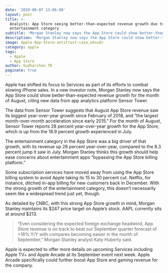 ```yaml
---
date: '2019-09-07 13:06:00'
layout: post
title: >-
  Analysts: App Store seeing better-than-expected revenue growth due to
  entertainment category
subtitle: 'Morgan Stanley now says the App Store could show better-than-expected revenue '
description: 'Morgan Stanley now says the App Store could show better-than-expected revenue '
image: Apple-App-Store-antitrust-case_wksu6r
category: apple
tags:
  - Apple
  - App Store
author: Sudharshan TK
paginate: true
---
```

Apple has shifted its focus to Services as part of its efforts to combat slowing iPhone sales. In a new investor note, Morgan Stanley now says the App Store could show better-than-expected revenue growth for the month of August, citing new data from app analytics platform Sensor Tower.

The data from Sensor Tower suggests that August App Store revenue saw its biggest year-over-year growth since February of 2018, and “the largest month-over-month acceleration since early 2015.” For the month of August, Sensor Tower reports 28 percent year-over-year growth for the App Store, which is up from the 18.9 percent growth experienced in July.

The entertainment category in the App Store was a big driver of that growth, with its revenue up 28 percent year-over-year, compared to the 8.3 percent jump it saw in July. Morgan Stanley thinks this growth should help ease concerns about entertainment apps “bypassing the App Store billing platform.”

Some subscription services have moved away from using the App Store billing system to avoid Apple taking its 15 to 30 percent cut. Netflix, for instance, ditched in-app billing for new customers back in December. With the strong growth of the entertainment category, this doesn’t necessarily seem like a widespread trend just yet, though.

As detailed by CNBC, with this strong App Store growth in mind, Morgan Stanley maintains its $247 price target on Apple’s stock. AAPL currently sits at around $213.

> “Even considering the expected foreign exchange headwind, App Store revenue is on track to beat our September quarter forecast of +18% Y/Y with compares becoming easier in the month of September,” Morgan Stanley analyst Katy Huberty said.

Apple is expected to offer more details on upcoming Services including Apple TV+ and Apple Arcade at its September event next week. Apple Arcade specifically could further boost App Store and gaming revenue for the company.
